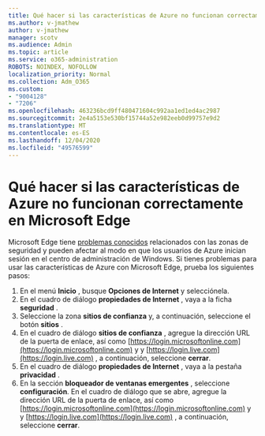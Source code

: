 ```yaml
---
title: Qué hacer si las características de Azure no funcionan correctamente en Microsoft Edge
ms.author: v-jmathew
author: v-jmathew
manager: scotv
ms.audience: Admin
ms.topic: article
ms.service: o365-administration
ROBOTS: NOINDEX, NOFOLLOW
localization_priority: Normal
ms.collection: Adm_O365
ms.custom:
- "9004128"
- "7206"
ms.openlocfilehash: 463236bcd9ff480471604c992aa1ed1ed4ac2987
ms.sourcegitcommit: 2e4a5153e530bf15744a52e982eeb0d99757e9d2
ms.translationtype: MT
ms.contentlocale: es-ES
ms.lasthandoff: 12/04/2020
ms.locfileid: "49576599"
---
```

# <a name="what-to-do-if-azure-features-dont-work-properly-in-microsoft-edge"></a>Qué hacer si las características de Azure no funcionan correctamente en Microsoft Edge

Microsoft Edge tiene [problemas conocidos](https://go.microsoft.com/fwlink/?linkid=2140608) relacionados con las zonas de seguridad y pueden afectar al modo en que los usuarios de Azure inician sesión en el centro de administración de Windows. Si tienes problemas para usar las características de Azure con Microsoft Edge, prueba los siguientes pasos:

1. En el menú **Inicio** , busque **Opciones de Internet** y selecciónela.
2. En el cuadro de diálogo **propiedades de Internet** , vaya a la ficha **seguridad** .
3. Seleccione la zona **sitios de confianza** y, a continuación, seleccione el botón **sitios** .
4. En el cuadro de diálogo **sitios de confianza** , agregue la dirección URL de la puerta de enlace, así como [https://login.microsoftonline.com](https://login.microsoftonline.com) y y [https://login.live.com](https://login.live.com) , a continuación, seleccione **cerrar**.
5. En el cuadro de diálogo **propiedades de Internet** , vaya a la pestaña **privacidad** .
6. En la sección **bloqueador de ventanas emergentes** , seleccione **configuración**. En el cuadro de diálogo que se abre, agregue la dirección URL de la puerta de enlace, así como [https://login.microsoftonline.com](https://login.microsoftonline.com) y y [https://login.live.com](https://login.live.com) , a continuación, seleccione **cerrar**.
